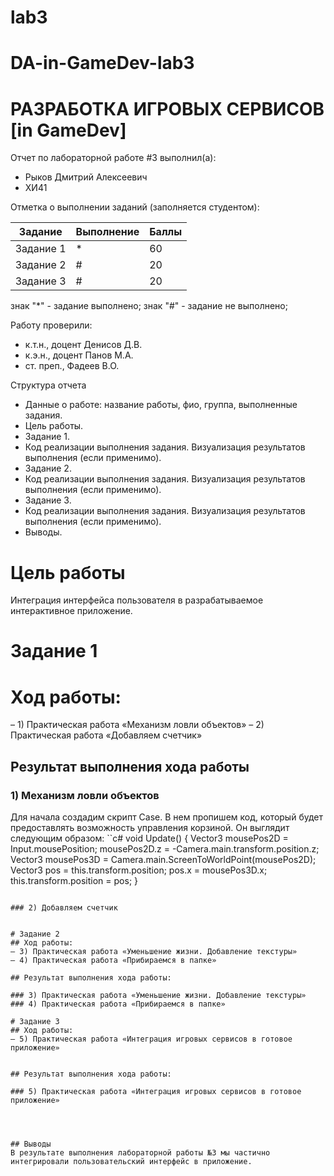 # lab3
# DA-in-GameDev-lab3
# РАЗРАБОТКА ИГРОВЫХ СЕРВИСОВ [in GameDev]
Отчет по лабораторной работе #3 выполнил(а):
- Рыков Дмитрий Алексеевич
- ХИ41

Отметка о выполнении заданий (заполняется студентом):

| Задание | Выполнение | Баллы |
| ------ | ------ | ------ |
| Задание 1 | * | 60 |
| Задание 2 | # | 20 |
| Задание 3 | # | 20 |

знак "*" - задание выполнено; знак "#" - задание не выполнено;

Работу проверили:
- к.т.н., доцент Денисов Д.В.
- к.э.н., доцент Панов М.А.
- ст. преп., Фадеев В.О.


Структура отчета

- Данные о работе: название работы, фио, группа, выполненные задания.
- Цель работы.
- Задание 1.
- Код реализации выполнения задания. Визуализация результатов выполнения (если применимо).
- Задание 2.
- Код реализации выполнения задания. Визуализация результатов выполнения (если применимо).
- Задание 3.
- Код реализации выполнения задания. Визуализация результатов выполнения (если применимо).
- Выводы.

# Цель работы
Интеграция интерфейса пользователя в разрабатываемое интерактивное приложение.
# Задание 1
# Ход работы:
– 1) Практическая работа «Механизм ловли объектов»
– 2) Практическая работа «Добавляем счетчик»
## Результат выполнения хода работы
### 1) Механизм ловли объектов
Для начала создадим скрипт Case. В нем пропишем код, который будет предоставлять возможность управления корзиной. Он выглядит следующим образом:
``с#
    void Update()
    {
        Vector3 mousePos2D = Input.mousePosition;
        mousePos2D.z = -Camera.main.transform.position.z;
        Vector3 mousePos3D = Camera.main.ScreenToWorldPoint(mousePos2D);
        Vector3 pos = this.transform.position;
        pos.x = mousePos3D.x;
        this.transform.position = pos;
    }
```

### 2) Добавляем счетчик


# Задание 2
## Ход работы:
– 3) Практическая работа «Уменьшение жизни. Добавление текстуры»
– 4) Практическая работа «Прибираемся в папке»

## Результат выполнения хода работы:

### 3) Практическая работа «Уменьшение жизни. Добавление текстуры»
### 4) Практическая работа «Прибираемся в папке»

# Задание 3
## Ход работы:
– 5) Практическая работа «Интеграция игровых сервисов в готовое приложение»


## Результат выполнения хода работы:

### 5) Практическая работа «Интеграция игровых сервисов в готовое приложение»




## Выводы
В результате выполнения лабораторной работы №3 мы частично интегрировали пользовательский интерфейс в приложение.
